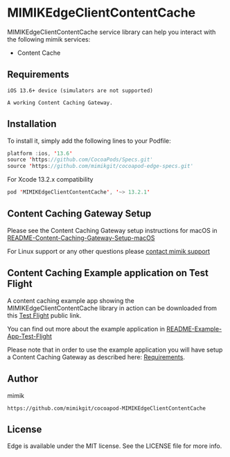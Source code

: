 # MIMIKEdgeClientContentCache

 MIMIKEdgeClientContentCache service library can help you interact with the following mimik services:

 * Content Cache

## Requirements
```
iOS 13.6+ device (simulators are not supported)

A working Content Caching Gateway.
```

## Installation

To install it, simply add the following lines to your Podfile:

```swift
platform :ios, '13.6'
source 'https://github.com/CocoaPods/Specs.git'
source 'https://github.com/mimikgit/cocoapod-edge-specs.git'
```

For Xcode 13.2.x compatibility

```swift
pod 'MIMIKEdgeClientContentCache', '~> 13.2.1'
```

## Content Caching Gateway Setup

Please see the Content Caching Gateway setup instructions for macOS in [README-Content-Caching-Gateway-Setup-macOS](https://github.com/mimikgit/cocoapod-MIMIKEdgeClientContentCache/blob/main/README-Content-Caching-Gateway-Setup-macOS.md)

For Linux support or any other questions please [contact mimik support](https://developer.mimik.com/support/)

## Content Caching Example application on Test Flight
A content caching example app showing the MIMIKEdgeClientContentCache library in action can be downloaded from this [Test Flight](https://testflight.apple.com/join/uLCPNxls) public link.

You can find out more about the example application in [README-Example-App-Test-Flight](https://github.com/mimikgit/cocoapod-MIMIKEdgeClientContentCache/blob/main/README-Example-App-Test-Flight.md)

Please note that in order to use the example application you will have setup a Content Caching Gateway as described here: [Requirements](#Requirements).

## Author

mimik

```
https://github.com/mimikgit/cocoapod-MIMIKEdgeClientContentCache
```

## License

Edge is available under the MIT license. See the LICENSE file for more info.
